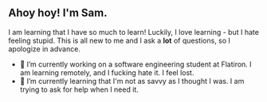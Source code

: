 ## Ahoy hoy! I'm Sam.

I am learning that I have so much to learn! Luckily, I love learning - but I hate feeling stupid. This is all new to me and I ask a **lot** of questions, so I apologize in advance.


- 🔭 I’m currently working on a software engineering student at Flatiron. I am learning remotely, and I fucking hate it. I feel lost. 
- 🌱 I’m currently learning that I'm not as savvy as I thought I was. I am trying to ask for help when I need it. 
